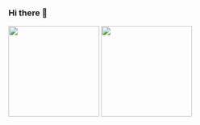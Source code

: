 ### Hi there 👋

<div>
<img height="180em" align="center" src="https://github-readme-stats-eight-theta.vercel.app/api?username=carlos01amc&show_icons=true&theme=dark&include_all_commits=true&count_private=true"/>

<img height="180em" align="center" src="[![Top Langs](https://github-readme-stats.vercel.app/api/top-langs/?username=carlos01amc&layout=compact&theme=dark&hide=jupyter%20notebook)](https://github.com/anuraghazra/github-readme-stats)"/>
 </div>
